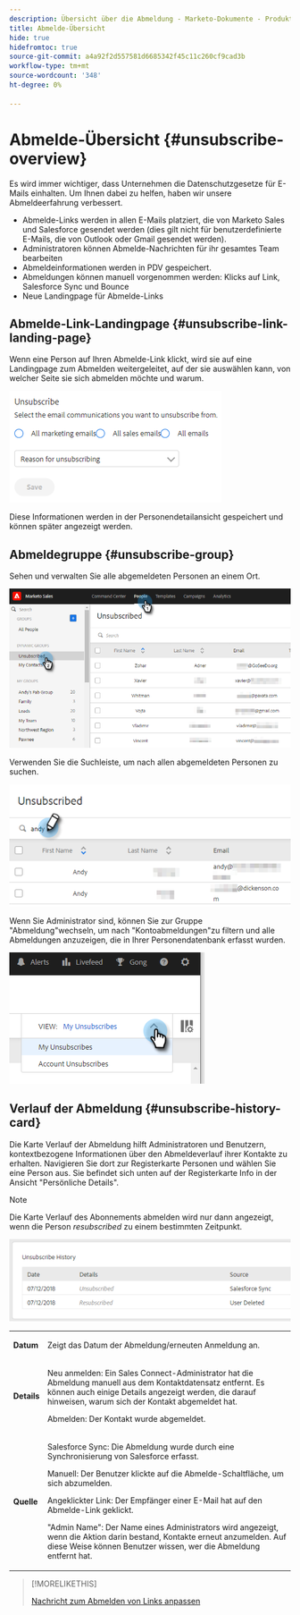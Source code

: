 ```yaml
---
description: Übersicht über die Abmeldung - Marketo-Dokumente - Produktdokumentation
title: Abmelde-Übersicht
hide: true
hidefromtoc: true
source-git-commit: a4a92f2d557581d6685342f45c11c260cf9cad3b
workflow-type: tm+mt
source-wordcount: '348'
ht-degree: 0%

---
```


# Abmelde-Übersicht {#unsubscribe-overview}

Es wird immer wichtiger, dass Unternehmen die Datenschutzgesetze für E-Mails einhalten. Um Ihnen dabei zu helfen, haben wir unsere Abmeldeerfahrung verbessert.

* Abmelde-Links werden in allen E-Mails platziert, die von Marketo Sales und Salesforce gesendet werden (dies gilt nicht für benutzerdefinierte E-Mails, die von Outlook oder Gmail gesendet werden).
* Administratoren können Abmelde-Nachrichten für ihr gesamtes Team bearbeiten
* Abmeldeinformationen werden in PDV gespeichert.
* Abmeldungen können manuell vorgenommen werden: Klicks auf Link, Salesforce Sync und Bounce
* Neue Landingpage für Abmelde-Links

## Abmelde-Link-Landingpage {#unsubscribe-link-landing-page}

Wenn eine Person auf Ihren Abmelde-Link klickt, wird sie auf eine Landingpage zum Abmelden weitergeleitet, auf der sie auswählen kann, von welcher Seite sie sich abmelden möchte und warum.

![](assets/unsubscribe-overview-1.png)

Diese Informationen werden in der Personendetailansicht gespeichert und können später angezeigt werden.

## Abmeldegruppe {#unsubscribe-group}

Sehen und verwalten Sie alle abgemeldeten Personen an einem Ort.

![](assets/unsubscribe-overview-2.png)

Verwenden Sie die Suchleiste, um nach allen abgemeldeten Personen zu suchen.

![](assets/unsubscribe-overview-3.png)

Wenn Sie Administrator sind, können Sie zur Gruppe &quot;Abmeldung&quot;wechseln, um nach &quot;Kontoabmeldungen&quot;zu filtern und alle Abmeldungen anzuzeigen, die in Ihrer Personendatenbank erfasst wurden.

![](assets/unsubscribe-overview-4.png)

## Verlauf der Abmeldung {#unsubscribe-history-card}

Die Karte Verlauf der Abmeldung hilft Administratoren und Benutzern, kontextbezogene Informationen über den Abmeldeverlauf ihrer Kontakte zu erhalten. Navigieren Sie dort zur Registerkarte Personen und wählen Sie eine Person aus. Sie befindet sich unten auf der Registerkarte Info in der Ansicht &quot;Persönliche Details&quot;.

>[!NOTE]
>
>Die Karte Verlauf des Abonnements abmelden wird nur dann angezeigt, wenn die Person _resubscribed_ zu einem bestimmten Zeitpunkt.

![](assets/unsubscribe-overview-5.png)

<table> 
 <colgroup> 
  <col> 
  <col> 
 </colgroup> 
 <tbody> 
  <tr> 
   <td><strong>Datum</strong></td> 
   <td><p>Zeigt das Datum der Abmeldung/erneuten Anmeldung an.</p></td> 
  </tr> 
  <tr> 
   <td><strong>Details</strong></td> 
   <td><p>Neu anmelden: Ein Sales Connect-Administrator hat die Abmeldung manuell aus dem Kontaktdatensatz entfernt. Es können auch einige Details angezeigt werden, die darauf hinweisen, warum sich der Kontakt abgemeldet hat.</p><p>Abmelden: Der Kontakt wurde abgemeldet.</p></td> 
  </tr> 
  <tr> 
   <td><strong>Quelle</strong></td> 
   <td><p>Salesforce Sync: Die Abmeldung wurde durch eine Synchronisierung von Salesforce erfasst.</p><p>Manuell: Der Benutzer klickte auf die Abmelde-Schaltfläche, um sich abzumelden.</p><p>Angeklickter Link: Der Empfänger einer E-Mail hat auf den Abmelde-Link geklickt.</p><p>"Admin Name": Der Name eines Administrators wird angezeigt, wenn die Aktion darin bestand, Kontakte erneut anzumelden. Auf diese Weise können Benutzer wissen, wer die Abmeldung entfernt hat.</p></td> 
  </tr> 
 </tbody> 
</table>

>[!MORELIKETHIS]
>
>[Nachricht zum Abmelden von Links anpassen](/help/marketo/product-docs/marketo-sales-insight/actions/email/unsubscribes/customize-unsubscribe-link-message.md)
